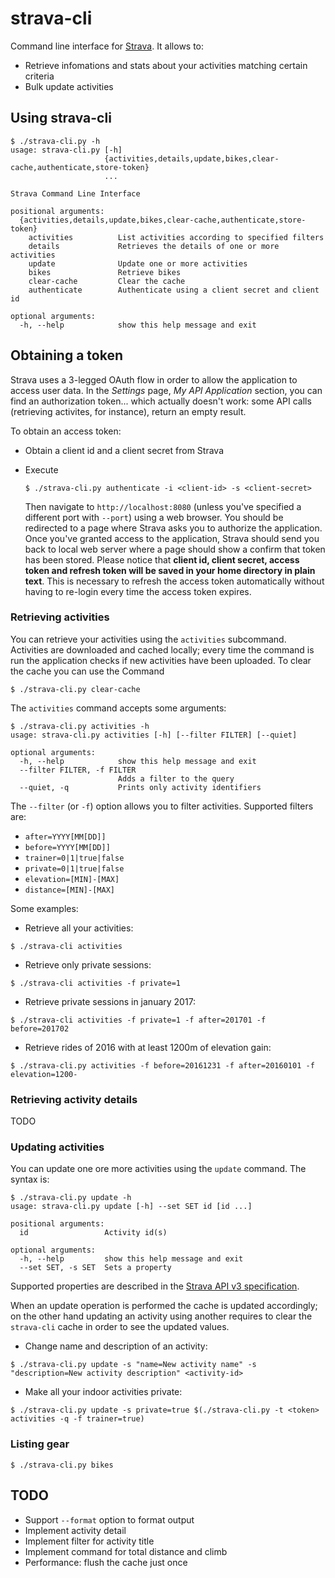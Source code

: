 # strava-cli

Command line interface for [Strava](http://www.strava.com). It allows to:

* Retrieve infomations and stats about your activities matching certain criteria
* Bulk update activities

## Using strava-cli

```
$ ./strava-cli.py -h
usage: strava-cli.py [-h]
                     {activities,details,update,bikes,clear-cache,authenticate,store-token}
                     ...

Strava Command Line Interface

positional arguments:
  {activities,details,update,bikes,clear-cache,authenticate,store-token}
    activities          List activities according to specified filters
    details             Retrieves the details of one or more activities
    update              Update one or more activities
    bikes               Retrieve bikes
    clear-cache         Clear the cache
    authenticate        Authenticate using a client secret and client id

optional arguments:
  -h, --help            show this help message and exit
```

## Obtaining a token

Strava uses a 3-legged OAuth flow in order to allow the application to access user data. In the *Settings* page, *My API Application* section, you can find an authorization token... which actually doesn't work: some API calls (retrieving activites, for instance), return an empty result.

To obtain an access token:

* Obtain a client id and a client secret from Strava
* Execute

  ```
  $ ./strava-cli.py authenticate -i <client-id> -s <client-secret>
  ```
  Then navigate to `http://localhost:8080` (unless you've specified a different port with `--port`) using a web browser. You should be redirected to a page where Strava asks you to authorize the application. Once you've granted access to the application, Strava should send you back to local web server where a page should show a confirm that token has been stored.
  Please notice that **client id, client secret, access token and refresh token will be saved in your home directory in plain text**. This is necessary to refresh the access token automatically without having to re-login every time the access token expires.


### Retrieving activities

You can retrieve your activities using the `activities` subcommand. Activities are downloaded and cached locally; every time the command is run the application checks if new activities have been uploaded. To clear the cache you can use the Command

```
$ ./strava-cli.py clear-cache
```

The `activities` command accepts some arguments:

```
$ ./strava-cli.py activities -h
usage: strava-cli.py activities [-h] [--filter FILTER] [--quiet]

optional arguments:
  -h, --help            show this help message and exit
  --filter FILTER, -f FILTER
                        Adds a filter to the query
  --quiet, -q           Prints only activity identifiers
```

The `--filter` (or `-f`) option allows you to filter activities. Supported filters are:

* `after=YYYY[MM[DD]]`
* `before=YYYY[MM[DD]]`
* `trainer=0|1|true|false`
* `private=0|1|true|false`
* `elevation=[MIN]-[MAX]`
* `distance=[MIN]-[MAX]`

Some examples:

* Retrieve all your activities:

```
$ ./strava-cli activities
```

* Retrieve only private sessions:

```
$ ./strava-cli activities -f private=1
```

* Retrieve private sessions in january 2017:

```
$ ./strava-cli activities -f private=1 -f after=201701 -f before=201702
```

* Retrieve rides of 2016 with at least 1200m of elevation gain:

```
$ ./strava-cli.py activities -f before=20161231 -f after=20160101 -f  elevation=1200-

```


### Retrieving activity details

TODO

### Updating activities

You can update one ore more activities using the `update` command. The syntax is:

```
$ ./strava-cli.py update -h
usage: strava-cli.py update [-h] --set SET id [id ...]

positional arguments:
  id                 Activity id(s)

optional arguments:
  -h, --help         show this help message and exit
  --set SET, -s SET  Sets a property
```

Supported properties are described in the [Strava API v3 specification](https://strava.github.io/api/v3/activities/#put-updates).

When an update operation is performed the cache is updated accordingly; on the other hand updating an activity using another requires to clear the `strava-cli` cache in order to see the updated values.

* Change name and description of an activity:

```
$ ./strava-cli.py update -s "name=New activity name" -s "description=New activity description" <activity-id>
```

* Make all your indoor activities private:

```
$ ./strava-cli.py update -s private=true $(./strava-cli.py -t <token> activities -q -f trainer=true)
```

### Listing gear

```
$ ./strava-cli.py bikes
```

## TODO

* Support `--format` option to format output
* Implement activity detail
* Implement filter for activity title
* Implement command for total distance and climb
* Performance: flush the cache just once
